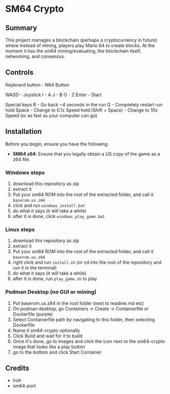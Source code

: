 

# SM64 Crypto

## Summary
This project manages a blockchain (perhaps a cryptocurrency in future) where instead of mining, players play Mario 64 to create blocks. At the moment it has the sm64 mining/evaluating, the blockchain itself, networking, and consensus.

## Controls
Keyboard button - N64 Button

WASD - Joystick
I - A
J - B
O - Z
Enter - Start

Special keys
R - Go back ~4 seconds in the run
Q - Completely restart run
hold Space - Change to 0.1x Speed
hold (Shift + Space) - Change to 10x Speed (or as fast as your computer can go)

## Installation
Before you begin, ensure you have the following:
- **SM64 z64**: Ensure that you legally obtain a US copy of the game as a z64 file.

### Windows steps
1. download this repository as zip
2. extract it
3. Put your sm64 ROM into the root of the extracted folder, and call it `baserom.us.z64`
4. click and run `windows_install.bat`
5. do what it says (it will take a while)
6. after it is done, click `windows_play_game.bat`

### Linux steps
1. download this repository as zip
2. extract it
3. Put your sm64 ROM into the root of the extracted folder, and call it `baserom.us.z64`
4. right click and run `install.sh` (or cd into the root of the repository and run it in the terminal)
5. do what it says (it will take a while)
6. after it is done, run `play_game.sh` to play

### Podman Desktop (no GUI or mining)
1. Put baserom.us.z64 in the root folder (next to readme.md etc)
2. On podman desktop, go Containers -> Create -> Containerfile or Dockerfile (purple)
3. Select Containerfile path by navigating to this folder, then selecting Dockerfile
4. Name it sm64-crypto optionally
5. Click Build and wait for it to build
6. Once it's done, go to Images and click the icon next to the sm64-crypto image that looks like a play button
7. go to the bottom and click Start Container


## Credits
* Iroh
* sm64-port